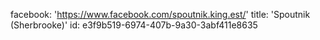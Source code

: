 facebook: 'https://www.facebook.com/spoutnik.king.est/'
title: 'Spoutnik (Sherbrooke)'
id: e3f9b519-6974-407b-9a30-3abf411e8635
